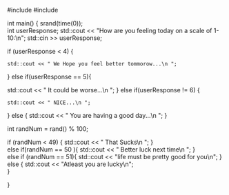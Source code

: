 #include <iostream>
#include <string>

int main()
{
srand(time(0));    
int userResponse;
std::cout << "How are you feeling today on a scale of 1-10:\n";
std::cin >> userResponse;
 

if (userResponse < 4) {  

    std::cout << " We Hope you feel better tommorow...\n ";
}
else if(userResponse == 5){

   std::cout << " It could be worse...\n ";
}
else if(userResponse != 6) {

    std::cout << " NICE...\n ";
} 
else {
    std::cout << " You are having a good day...\n ";
}

int randNum = rand() % 100;

if (randNum < 49) 
{
    std::cout << " That Sucks\n ";
}    
else if(randNum == 50 ){
    std::cout <<  " Better luck next time\n ";
}    
else if (randNum == 51){
    std::cout << "life must be pretty good for you\n";
}    
else {
    std::cout << "Atleast you are lucky\n";    
}    
    
    
    
    
    
}
